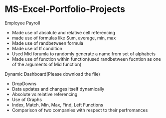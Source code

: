 # MS-Excel-Portfolio-Projects

Employee Payroll
- Made use of absolute and relative cell referencing 
- made use of formulas like Sum, average, min, max
- Made use of randbetween formula 
- Made use of If condition
- Used Mid forumla to randomly generate a name from set of alphabets 
- Made use of function within function(used randbetween fucntion as one of the arguments of Mid function)


Dynamic Dashboard(Please download the file)
- DropDowns
- Data updates and changes itself dynamically
- Absolute vs relative referencing 
- Use of Graphs
- Index, Match, Min, Max, Find, Left Functions
- Comparison of two companies with respect to their perfromances 
